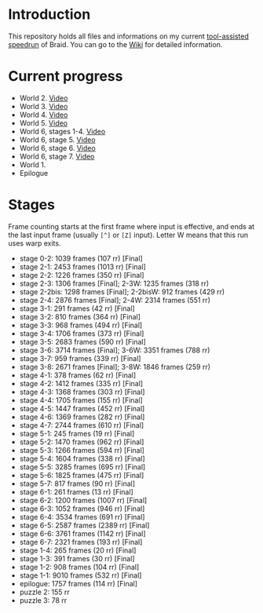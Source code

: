 Introduction
============

This repository holds all files and informations on my current [tool-assisted speedrun](http://en.wikipedia.org/wiki/Tool-assisted_speedrun) of Braid. You can go to the [Wiki](../../wiki) for detailed information.

Current progress
================

- World 2. [Video](http://www.youtube.com/watch?v=Wn3APQaAa88)
- World 3. [Video](http://www.youtube.com/watch?v=yNcUdZAwivM)
- World 4. [Video](http://www.youtube.com/watch?v=QxNLGkJ6NWE)
- World 5. [Video](http://www.youtube.com/watch?v=VSaPTQNjwCU)
- World 6, stages 1-4. [Video](http://www.youtube.com/watch?v=FxqdQ2dBZ-Q)
- World 6, stage 5. [Video](http://www.youtube.com/watch?v=llnj1gwLEo4)
- World 6, stage 6. [Video](http://www.youtube.com/watch?v=JlNwjVjQ-jk)
- World 6, stage 7. [Video](http://www.youtube.com/watch?v=noFP5PXKWlQ)
- World 1.
- Epilogue

Stages
======

Frame counting starts at the first frame where input is effective, and ends at the last input frame (usually `[^]` or `[Z]` input).
Letter W means that this run uses warp exits.

- stage 0-2: 1039 frames (107 rr) [Final]
- stage 2-1: 2453 frames (1013 rr) [Final]
- stage 2-2: 1226 frames (350 rr) [Final]
- stage 2-3: 1306 frames [Final]; 2-3W: 1235 frames (318 rr)
- stage 2-2bis: 1298 frames [Final]; 2-2bisW: 912 frames (429 rr)
- stage 2-4: 2876 frames [Final]; 2-4W: 2314 frames (551 rr)
- stage 3-1: 291 frames (42 rr) [Final]
- stage 3-2: 810 frames (364 rr) [Final]
- stage 3-3: 968 frames (494 rr) [Final]
- stage 3-4: 1706 frames (373 rr) [Final]
- stage 3-5: 2683 frames (590 rr) [Final]
- stage 3-6: 3714 frames [Final]; 3-6W: 3351 frames (788 rr)
- stage 3-7: 959 frames (339 rr) [Final]
- stage 3-8: 2671 frames [Final]; 3-8W: 1846 frames (259 rr)
- stage 4-1: 378 frames (62 rr) [Final]
- stage 4-2: 1412 frames (335 rr) [Final]
- stage 4-3: 1368 frames (303 rr) [Final]
- stage 4-4: 1705 frames (155 rr) [Final]
- stage 4-5: 1447 frames (452 rr) [Final]
- stage 4-6: 1369 frames (282 rr) [Final]
- stage 4-7: 2744 frames (610 rr) [Final]
- stage 5-1: 245 frames (19 rr) [Final]
- stage 5-2: 1470 frames (962 rr) [Final]
- stage 5-3: 1266 frames (594 rr) [Final]
- stage 5-4: 1604 frames (338 rr) [Final]
- stage 5-5: 3285 frames (695 rr) [Final]
- stage 5-6: 1825 frames (475 rr) [Final]
- stage 5-7: 817 frames (90 rr) [Final]
- stage 6-1: 261 frames (13 rr) [Final]
- stage 6-2: 1200 frames (1007 rr) [Final]
- stage 6-3: 1052 frames (946 rr) [Final]
- stage 6-4: 3534 frames (691 rr) [Final]
- stage 6-5: 2587 frames (2389 rr) [Final]
- stage 6-6: 3761 frames (1142 rr) [Final]
- stage 6-7: 2321 frames (193 rr) [Final]
- stage 1-4: 265 frames (20 rr) [Final]
- stage 1-3: 391 frames (30 rr) [Final]
- stage 1-2: 908 frames (104 rr) [Final]
- stage 1-1: 9010 frames (532 rr) [Final]
- epilogue: 1757 frames (114 rr) [Final]
- puzzle 2: 155 rr
- puzzle 3: 78 rr
